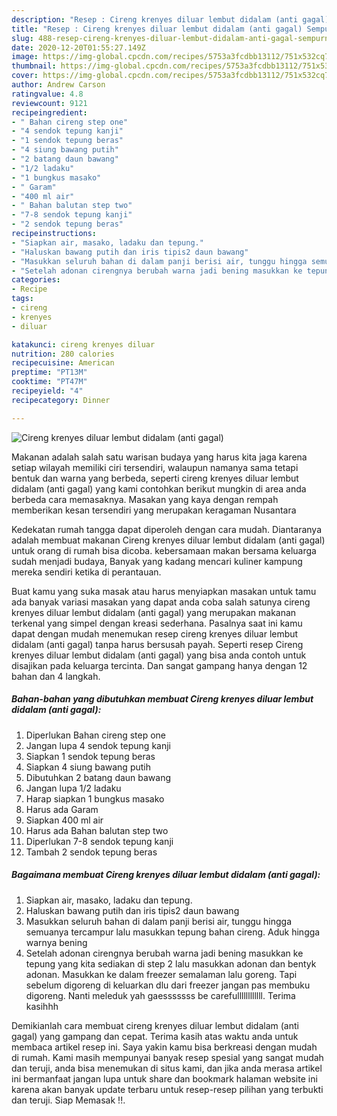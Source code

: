 ```yaml
---
description: "Resep : Cireng krenyes diluar lembut didalam (anti gagal) Sempurna"
title: "Resep : Cireng krenyes diluar lembut didalam (anti gagal) Sempurna"
slug: 488-resep-cireng-krenyes-diluar-lembut-didalam-anti-gagal-sempurna
date: 2020-12-20T01:55:27.149Z
image: https://img-global.cpcdn.com/recipes/5753a3fcdbb13112/751x532cq70/cireng-krenyes-diluar-lembut-didalam-anti-gagal-foto-resep-utama.jpg
thumbnail: https://img-global.cpcdn.com/recipes/5753a3fcdbb13112/751x532cq70/cireng-krenyes-diluar-lembut-didalam-anti-gagal-foto-resep-utama.jpg
cover: https://img-global.cpcdn.com/recipes/5753a3fcdbb13112/751x532cq70/cireng-krenyes-diluar-lembut-didalam-anti-gagal-foto-resep-utama.jpg
author: Andrew Carson
ratingvalue: 4.8
reviewcount: 9121
recipeingredient:
- " Bahan cireng step one"
- "4 sendok tepung kanji"
- "1 sendok tepung beras"
- "4 siung bawang putih"
- "2 batang daun bawang"
- "1/2 ladaku"
- "1 bungkus masako"
- " Garam"
- "400 ml air"
- " Bahan balutan step two"
- "7-8 sendok tepung kanji"
- "2 sendok tepung beras"
recipeinstructions:
- "Siapkan air, masako, ladaku dan tepung."
- "Haluskan bawang putih dan iris tipis2 daun bawang"
- "Masukkan seluruh bahan di dalam panji berisi air, tunggu hingga semuanya tercampur lalu masukkan tepung bahan cireng. Aduk hingga warnya bening"
- "Setelah adonan cirengnya berubah warna jadi bening masukkan ke tepung yang kita sediakan di step 2 lalu masukkan adonan dan bentyk adonan. Masukkan ke dalam freezer semalaman lalu goreng. Tapi sebelum digoreng di keluarkan dlu dari freezer jangan pas membuku digoreng. Nanti meleduk yah gaesssssss be carefullllllllllll. Terima kasihhh"
categories:
- Recipe
tags:
- cireng
- krenyes
- diluar

katakunci: cireng krenyes diluar 
nutrition: 280 calories
recipecuisine: American
preptime: "PT13M"
cooktime: "PT47M"
recipeyield: "4"
recipecategory: Dinner

---
```



![Cireng krenyes diluar lembut didalam (anti gagal)](https://img-global.cpcdn.com/recipes/5753a3fcdbb13112/751x532cq70/cireng-krenyes-diluar-lembut-didalam-anti-gagal-foto-resep-utama.jpg)

Makanan adalah salah satu warisan budaya yang harus kita jaga karena setiap wilayah memiliki ciri tersendiri, walaupun namanya sama tetapi bentuk dan warna yang berbeda, seperti cireng krenyes diluar lembut didalam (anti gagal) yang kami contohkan berikut mungkin di area anda berbeda cara memasaknya. Masakan yang kaya dengan rempah memberikan kesan tersendiri yang merupakan keragaman Nusantara

Kedekatan rumah tangga dapat diperoleh dengan cara mudah. Diantaranya adalah membuat makanan Cireng krenyes diluar lembut didalam (anti gagal) untuk orang di rumah bisa dicoba. kebersamaan makan bersama keluarga sudah menjadi budaya, Banyak yang kadang mencari kuliner kampung mereka sendiri ketika di perantauan.



Buat kamu yang suka masak atau harus menyiapkan masakan untuk tamu ada banyak variasi masakan yang dapat anda coba salah satunya cireng krenyes diluar lembut didalam (anti gagal) yang merupakan makanan terkenal yang simpel dengan kreasi sederhana. Pasalnya saat ini kamu dapat dengan mudah menemukan resep cireng krenyes diluar lembut didalam (anti gagal) tanpa harus bersusah payah.
Seperti resep Cireng krenyes diluar lembut didalam (anti gagal) yang bisa anda contoh untuk disajikan pada keluarga tercinta. Dan sangat gampang hanya dengan 12 bahan dan 4 langkah.


<!--inarticleads1-->

##### Bahan-bahan yang dibutuhkan membuat Cireng krenyes diluar lembut didalam (anti gagal):

1. Diperlukan  Bahan cireng step one
1. Jangan lupa 4 sendok tepung kanji
1. Siapkan 1 sendok tepung beras
1. Siapkan 4 siung bawang putih
1. Dibutuhkan 2 batang daun bawang
1. Jangan lupa 1/2 ladaku
1. Harap siapkan 1 bungkus masako
1. Harus ada  Garam
1. Siapkan 400 ml air
1. Harus ada  Bahan balutan step two
1. Diperlukan 7-8 sendok tepung kanji
1. Tambah 2 sendok tepung beras




<!--inarticleads2-->

##### Bagaimana membuat  Cireng krenyes diluar lembut didalam (anti gagal):

1. Siapkan air, masako, ladaku dan tepung.
1. Haluskan bawang putih dan iris tipis2 daun bawang
1. Masukkan seluruh bahan di dalam panji berisi air, tunggu hingga semuanya tercampur lalu masukkan tepung bahan cireng. Aduk hingga warnya bening
1. Setelah adonan cirengnya berubah warna jadi bening masukkan ke tepung yang kita sediakan di step 2 lalu masukkan adonan dan bentyk adonan. Masukkan ke dalam freezer semalaman lalu goreng. Tapi sebelum digoreng di keluarkan dlu dari freezer jangan pas membuku digoreng. Nanti meleduk yah gaesssssss be carefullllllllllll. Terima kasihhh




Demikianlah cara membuat cireng krenyes diluar lembut didalam (anti gagal) yang gampang dan cepat. Terima kasih atas waktu anda untuk membaca artikel resep ini. Saya yakin kamu bisa berkreasi dengan mudah di rumah. Kami masih mempunyai banyak resep spesial yang sangat mudah dan teruji, anda bisa menemukan di situs kami, dan jika anda merasa artikel ini bermanfaat jangan lupa untuk share dan bookmark halaman website ini karena akan banyak update terbaru untuk resep-resep pilihan yang terbukti dan teruji. Siap Memasak !!. 
